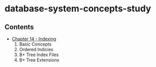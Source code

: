 # database-system-concepts-study

## Contents

- [Chapter 14 - Indexing][ch14-indexing-link]
  1. Basic Concepts
  2. Ordered Indicies
  3. B+ Tree Index Files
  4. B+ Tree Extensions

[ch14-indexing-link]: ./ch14-indexing/index.md